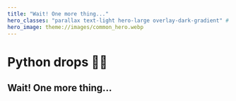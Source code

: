 ```yaml
---
title: "Wait! One more thing..."
hero_classes: "parallax text-light hero-large overlay-dark-gradient" # see https://demo.getgrav.org/blog-skeleton/blog/hero-classes
hero_image: theme://images/common_hero.webp
---
```


# Python drops 🐍💧

## Wait! One more thing...

